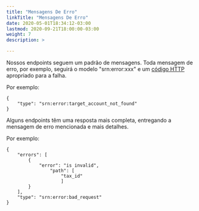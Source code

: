 ```yaml
---
title: "Mensagens De Erro"
linkTitle: "Mensagens De Erro"
date: 2020-05-01T18:34:12-03:00
lastmod: 2020-09-21T18:00:00-03:00
weight: 7
description: >

---
```


Nossos endpoints seguem um padrão de mensagens. Toda mensagem de erro, por exemplo, seguirá o modelo "srn:error:xxx\" e um [código HTTP](https://stone-co.github.io/docs/stone-openbank/codigos-de-resposta/) apropriado para a falha.

Por exemplo:

```text
{
    "type": "srn:error:target_account_not_found"
}
```

Alguns endpoints têm uma resposta mais completa, entregando a mensagem de erro mencionada e mais detalhes.

Por exemplo:

```text
{
    "errors": [
        {
            "error": "is invalid",
                "path": [
                    "tax_id"
                    ]
        }
    ],
    "type": "srn:error:bad_request"
}
```
